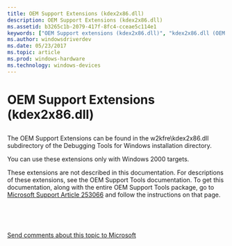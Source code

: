 ```yaml
---
title: OEM Support Extensions (kdex2x86.dll)
description: OEM Support Extensions (kdex2x86.dll)
ms.assetid: b3265c1b-2079-417f-8fc4-cceae5c114e1
keywords: ["OEM Support extensions (kdex2x86.dll)", "kdex2x86.dll (OEM Support extensions)", "OEM Support Tools", "OEM Support Tools, kdex2x86.dll extensions", "extensions, OEM support"]
ms.author: windowsdriverdev
ms.date: 05/23/2017
ms.topic: article
ms.prod: windows-hardware
ms.technology: windows-devices
---
```


# OEM Support Extensions (kdex2x86.dll)


## <span id="ddk_oem_support_extensions_kdex2x86_dll__dbg"></span><span id="DDK_OEM_SUPPORT_EXTENSIONS_KDEX2X86_DLL__DBG"></span>


The OEM Support Extensions can be found in the w2kfre\\kdex2x86.dll subdirectory of the Debugging Tools for Windows installation directory.

You can use these extensions only with Windows 2000 targets.

These extensions are not described in this documentation. For descriptions of these extensions, see the OEM Support Tools documentation. To get this documentation, along with the entire OEM Support Tools package, go to [Microsoft Support Article 253066](http://go.microsoft.com/fwlink/p/?LinkId=241339) and follow the instructions on that page.

 

 

[Send comments about this topic to Microsoft](mailto:wsddocfb@microsoft.com?subject=Documentation%20feedback%20[debugger\debugger]:%20OEM%20Support%20Extensions%20%28kdex2x86.dll%29%20%20RELEASE:%20%285/15/2017%29&body=%0A%0APRIVACY%20STATEMENT%0A%0AWe%20use%20your%20feedback%20to%20improve%20the%20documentation.%20We%20don't%20use%20your%20email%20address%20for%20any%20other%20purpose,%20and%20we'll%20remove%20your%20email%20address%20from%20our%20system%20after%20the%20issue%20that%20you're%20reporting%20is%20fixed.%20While%20we're%20working%20to%20fix%20this%20issue,%20we%20might%20send%20you%20an%20email%20message%20to%20ask%20for%20more%20info.%20Later,%20we%20might%20also%20send%20you%20an%20email%20message%20to%20let%20you%20know%20that%20we've%20addressed%20your%20feedback.%0A%0AFor%20more%20info%20about%20Microsoft's%20privacy%20policy,%20see%20http://privacy.microsoft.com/default.aspx. "Send comments about this topic to Microsoft")




